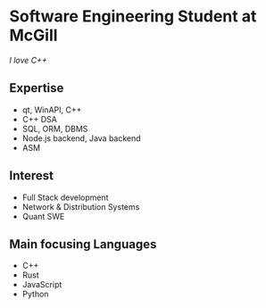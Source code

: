 # Software Engineering Student at McGill

*I love C++*


## Expertise
- qt, WinAPI, C++
- C++ DSA
- SQL, ORM, DBMS
- Node.js backend, Java backend
- ASM

## Interest
- Full Stack development
- Network & Distribution Systems
- Quant SWE

## Main focusing Languages
- C++
- Rust
- JavaScript
- Python
  
